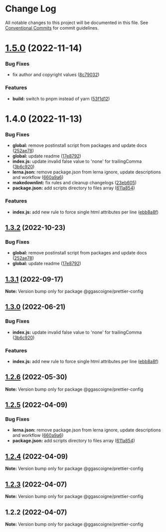# Change Log

All notable changes to this project will be documented in this file.
See [Conventional Commits](https://conventionalcommits.org) for commit guidelines.

# [1.5.0](https://github.com/ggascoigne/shareable-configs/compare/@ggascoigne/prettier-config@1.4.0...@ggascoigne/prettier-config@1.5.0) (2022-11-14)

### Bug Fixes

- fix author and copyright values ([8c79032](https://github.com/ggascoigne/shareable-configs/commit/8c79032a96db2bfe8b6db057751e78b0dfa52c7e))

### Features

- **build:** switch to pnpm instead of yarn ([53f1d12](https://github.com/ggascoigne/shareable-configs/commit/53f1d12bd3ab399e096d47a7909bf6e55f9dcabd))

# 1.4.0 (2022-11-13)

### Bug Fixes

- **global:** remove postinstall script from packages and update docs ([252ae78](https://github.com/ggascoigne/shareable-configs/commit/252ae787ec89902f130ee28d2af63255fdfabb4d))
- **global:** update readme ([17e8792](https://github.com/ggascoigne/shareable-configs/commit/17e879243244bf28136e24deef02522147abe451))
- **index.js:** update invalid false value to 'none' for trailingComma ([3b6c920](https://github.com/ggascoigne/shareable-configs/commit/3b6c92091a621a8f53da4de144216e1b0e7d6ef2))
- **lerna.json:** remove package.json from lerna ignore, update descriptions and workflow ([660a9a6](https://github.com/ggascoigne/shareable-configs/commit/660a9a60858863dca1d4b87cb0a3c49ffd2186b6))
- **makedownlint:** fix rules and cleanup changelogs ([23eb605](https://github.com/ggascoigne/shareable-configs/commit/23eb605a42fd51ca0b5d24de781929a1662e634f))
- **package.json:** add scripts directory to files array ([611a854](https://github.com/ggascoigne/shareable-configs/commit/611a8546f5c398404e5f226d61b5b42939944cc9))

### Features

- **index.js:** add new rule to force single html attributes per line ([ebb8a8f](https://github.com/ggascoigne/shareable-configs/commit/ebb8a8ffe4461f47e1f53d759eec79073c6c9caa))

## [1.3.2](https://github.com/ggascoigne/shareable-configs/compare/@ggascoigne/prettier-config@1.3.1...@ggascoigne/prettier-config@1.3.2) (2022-10-23)

### Bug Fixes

- **global:** remove postinstall script from packages and update docs ([252ae78](https://github.com/ggascoigne/shareable-configs/commit/252ae787ec89902f130ee28d2af63255fdfabb4d))
- **global:** update readme ([17e8792](https://github.com/ggascoigne/shareable-configs/commit/17e879243244bf28136e24deef02522147abe451))

## [1.3.1](https://github.com/ggascoigne/shareable-configs/compare/@ggascoigne/prettier-config@1.3.0...@ggascoigne/prettier-config@1.3.1) (2022-09-17)

**Note:** Version bump only for package @ggascoigne/prettier-config

## [1.3.0](https://github.com/ggascoigne/shareable-configs/compare/@ggascoigne/prettier-config@1.2.6...@ggascoigne/prettier-config@1.3.0) (2022-06-21)

### Bug Fixes

- **index.js:** update invalid false value to 'none' for trailingComma ([3b6c920](https://github.com/ggascoigne/shareable-configs/commit/3b6c92091a621a8f53da4de144216e1b0e7d6ef2))

### Features

- **index.js:** add new rule to force single html attributes per line ([ebb8a8f](https://github.com/ggascoigne/shareable-configs/commit/ebb8a8ffe4461f47e1f53d759eec79073c6c9caa))

## [1.2.6](https://github.com/ggascoigne/shareable-configs/compare/@ggascoigne/prettier-config@1.2.5...@ggascoigne/prettier-config@1.2.6) (2022-05-30)

**Note:** Version bump only for package @ggascoigne/prettier-config

## [1.2.5](https://github.com/ggascoigne/shareable-configs/compare/@ggascoigne/prettier-config@1.2.4...@ggascoigne/prettier-config@1.2.5) (2022-04-09)

### Bug Fixes

- **lerna.json:** remove package.json from lerna ignore, update descriptions and workflow ([660a9a6](https://github.com/ggascoigne/shareable-configs/commit/660a9a60858863dca1d4b87cb0a3c49ffd2186b6))
- **package.json:** add scripts directory to files array ([611a854](https://github.com/ggascoigne/shareable-configs/commit/611a8546f5c398404e5f226d61b5b42939944cc9))

## [1.2.4](https://github.com/ggascoigne/shareable-configs/compare/@ggascoigne/prettier-config@1.2.3...@ggascoigne/prettier-config@1.2.4) (2022-04-09)

**Note:** Version bump only for package @ggascoigne/prettier-config

## [1.2.3](https://github.com/ggascoigne/shareable-configs/compare/@ggascoigne/prettier-config@1.2.2...@ggascoigne/prettier-config@1.2.3) (2022-04-07)

**Note:** Version bump only for package @ggascoigne/prettier-config

## 1.2.2 (2022-04-07)

**Note:** Version bump only for package @ggascoigne/prettier-config
